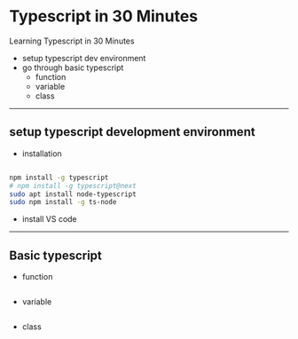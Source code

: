 # Typescript in 30 Minutes

Learning Typescript in 30 Minutes

- setup typescript dev environment
- go through basic typescript
  * function
  * variable
  * class
-----

## setup typescript development environment

- installation

```sh

npm install -g typescript
# npm install -g typescript@next
sudo apt install node-typescript
sudo npm install -g ts-node
```

- install VS code

-----

## Basic typescript

- function

```js
```

- variable

```js
```

- class

```js
```
